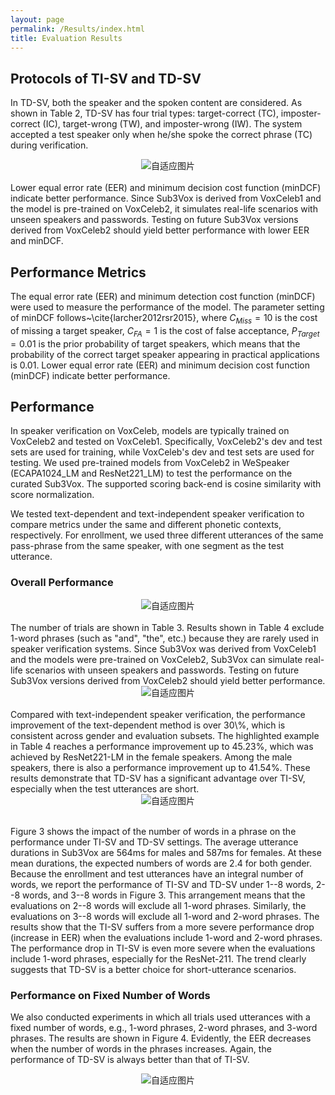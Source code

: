 ```yaml
---
layout: page
permalink: /Results/index.html
title: Evaluation Results
---
```


<html lang="en">
<head>
<meta charset="UTF-8">
<meta name="viewport" content="width=device-width, initial-scale=1.0">
<title>自适应图片</title>
<style>
  .center {
    text-align: center;
  }
  .responsive-img1 {
    max-width: 70%;
    height: auto;
  }
  .responsive-img2 {
  max-width: 70%;
  height: auto;
  }
</style>
</head>
<body>
<div class="center">
</div>
</body>
</html>

## Protocols of TI-SV and TD-SV

In TD-SV, both the speaker and the spoken content are considered. As shown in Table 2, TD-SV has four trial types: target-correct (TC), imposter-correct (IC), target-wrong (TW), and imposter-wrong (IW). The system accepted a test speaker only when he/she spoke the correct phrase (TC) during verification.

<center>
<img src="https://slash1028.github.io/Image/Table2.png" class="responsive-img1" alt="自适应图片">
</center>
<br>
Lower equal error rate (EER) and minimum decision cost function (minDCF) indicate better performance. Since Sub3Vox is derived from VoxCeleb1 and the model is pre-trained on VoxCeleb2, it simulates real-life scenarios with unseen speakers and passwords. Testing on future Sub3Vox versions derived from VoxCeleb2 should yield better performance with lower EER and minDCF.

## Performance Metrics
The equal error rate (EER) and minimum detection cost function (minDCF) were used to measure the performance of the model. The parameter setting of minDCF follows~\cite{larcher2012rsr2015}, where $C_{Miss}=10$ is the cost of missing a target speaker, $C_{FA}=1$ is the cost of false acceptance, $P_{Target}=0.01$ is the prior probability of target speakers, which means that the probability of the correct target speaker appearing in practical applications is 0.01. Lower equal error rate (EER) and minimum decision cost function (minDCF) indicate better performance. 

## Performance
In speaker verification on VoxCeleb, models are typically trained on VoxCeleb2 and tested on VoxCeleb1. Specifically, VoxCeleb2's dev and test sets are used for training, while VoxCeleb's dev and test sets are used for testing. We used pre-trained models from VoxCeleb2 in WeSpeaker (ECAPA1024\_LM and ResNet221\_LM) to test the performance on the curated Sub3Vox. The supported scoring back-end is cosine similarity with score normalization.

We tested text-dependent and text-independent speaker verification to compare metrics under the same and different phonetic contexts, respectively. For enrollment, we used three different utterances of the same pass-phrase from the same speaker, with one segment as the test utterance.

### Overall Performance

<center>
<img src="https://slash1028.github.io/Image/Table3.png" class="responsive-img1" alt="自适应图片">
</center>
<br>
The number of trials are shown in Table 3. Results shown in Table 4 exclude 1-word phrases (such as "and", "the", etc.) because they are rarely used in speaker verification systems. Since Sub3Vox was derived from VoxCeleb1 and the models were pre-trained on VoxCeleb2, Sub3Vox can simulate real-life scenarios with unseen speakers and passwords. Testing on future Sub3Vox versions derived from VoxCeleb2 should yield better performance.

<center>
<img src="https://slash1028.github.io/Image/Table4.png" class="responsive-img1" alt="自适应图片">
</center>
<br>
Compared with text-independent speaker verification, the performance improvement of the text-dependent method is over 30\%,  which is consistent across gender and evaluation subsets. The highlighted example in Table 4 reaches a performance improvement up to 45.23%, which was achieved by ResNet221-LM in the female speakers. Among the male speakers, there is also a performance improvement up to 41.54%. These results demonstrate that TD-SV has a significant advantage over TI-SV, especially when the test utterances are short.

<center>
<img src="https://slash1028.github.io/Image/Figure3.png" class="responsive-img1" alt="自适应图片">
</center>
<br>

Figure 3 shows the impact of the number of words in a phrase on the performance under TI-SV and TD-SV settings. The average utterance durations in Sub3Vox are 564ms for males and 587ms for females. At these mean durations, the expected numbers of words are 2.4 for both gender. Because the enrollment and test utterances have an integral number of words, we report the performance of TI-SV and TD-SV under 1--8 words, 2--8 words, and 3--8 words in Figure 3. This arrangement means that the evaluations on 2--8 words will exclude all 1-word phrases. Similarly, the evaluations on 3--8 words will exclude all 1-word and 2-word phrases. The results show that the TI-SV suffers from a more severe performance drop (increase in EER) when the evaluations include 1-word and 2-word phrases. The performance drop in TI-SV is even more severe when the evaluations include 1-word phrases, especially for the ResNet-211. The trend clearly suggests that TD-SV is a better choice for short-utterance scenarios.

### Performance on Fixed Number of Words
We also conducted experiments in which all trials used utterances with a fixed number of words, e.g., 1-word phrases, 2-word phrases, and 3-word phrases. The results are shown in Figure 4. Evidently, the EER decreases when the number of words in the phrases increases. Again, the performance of TD-SV is always better than that of TI-SV.

<center>
<img src="https://slash1028.github.io/Image/Figure4.png" class="responsive-img1" alt="自适应图片">

</center>
